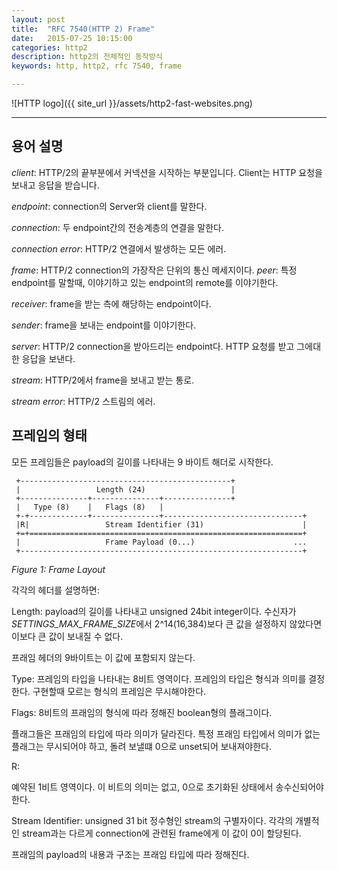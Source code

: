 ```yaml
---
layout: post
title:  "RFC 7540(HTTP 2) Frame"
date:   2015-07-25 10:15:00
categories: http2
description: http2의 전체적인 동작방식
keywords: http, http2, rfc 7540, frame

---
```


![HTTP logo]({{ site_url }}/assets/http2-fast-websites.png)

---


## 용어 설명


*client*: HTTP/2의 끝부분에서 커넥션을 시작하는 부분입니다. Client는 HTTP 요청을 보내고 응답을 받습니다.

*endpoint*:  connection의 Server와 client를 말한다.

*connection*: 두 endpoint간의 전송계층의 연결을 말한다.

*connection error*: HTTP/2 연결에서 발생하는 모든 에러.

*frame*: HTTP/2 connection의 가장작은 단위의 통신 메세지이다.
*peer*:  특정 endpoint를 말할때, 이야기하고 있는 endpoint의 remote를 이야기한다.

*receiver*: frame을 받는 측에 해당하는 endpoint이다.

*sender*:  frame을 보내는 endpoint를 이야기한다.

*server*: HTTP/2 connection을 받아드리는 endpoint다. HTTP 요청를 받고 그에대한 응답을 보낸다.

*stream*: HTTP/2에서 frame을 보내고 받는 통로.

*stream error*:  HTTP/2 스트림의 에러.

## 프레임의 형태

모든 프레임들은 payload의 길이를 나타내는 9 바이트 해더로 시작한다.



     +-----------------------------------------------+
     |                 Length (24)                   |
     +---------------+---------------+---------------+
     |   Type (8)    |   Flags (8)   |
     +-+-------------+---------------+-------------------------------+
     |R|                 Stream Identifier (31)                      |
     +=+=============================================================+
     |                   Frame Payload (0...)                      ...
     +---------------------------------------------------------------+
     
*Figure 1: Frame Layout*

각각의 헤더를 설명하면:

Length:
payload의 길이를 나타내고 unsigned 24bit integer이다. 수신자가 *SETTINGS_MAX_FRAME_SIZE*에서 2^14(16,384)보다 큰 값을 설정하지 않았다면 이보다 큰 값이 보내질 수 없다.

프래임 헤더의 9바이트는 이 값에 포함되지 않는다.

Type:
프레임의 타입을 나타내는 8비트 영역이다. 프레임의 타입은 형식과 의미를 결정한다. 구현할때 모르는 형식의 프레임은 무시해야한다.

Flags:
8비트의 프래임의 형식에 따라 정해진 boolean형의 플래그이다.

플래그들은 프래임의 타입에 따라 의미가 달라진다. 특정 프래임 타입에서 의미가 없는 플래그는 무시되어야 하고, 돌려 보낼떄 0으로 unset되어 보내져야한다.

R:

예약된 1비트 영역이다. 이 비트의 의미는 없고, 0으로 초기화된 상태에서 송수신되어야한다. 

Stream Identifier:
unsigned 31 bit 정수형인 stream의 구별자이다. 각각의 개별적인 stream과는 다르게 connection에 관련된 frame에게 이 값이 0이 할당된다.

프래임의 payload의 내용과 구조는 프래임 타입에 따라 정해진다.
